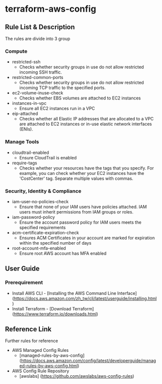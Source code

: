terraform-aws-config
======================
Rule List & Description
--------------------------
The rules are divide into 3 group
### Compute
   - restricted-ssh
     - Checks whether security groups in use do not allow restricted incoming SSH traffic.
   - restricted-common-ports
     - Checks whether security groups in use  do not allow restricted incoming TCP traffic to the specified ports.
   - ec2-volume-inuse-check
     - Checks whether EBS volumes are attached to EC2 instances
   - instances-in-vpc
     - Ensure all EC2 instances run in a VPC
   - eip-attached
     - Checks whether all Elastic IP addresses that are allocated to a VPC are attached to EC2 instances or in-use elastic network interfaces (ENIs).
 ### Manage Tools
   - cloudtrail-enabled
     - Ensure CloudTrail is enabled
   - require-tags
     - Checks whether your resources have the tags that you specify. For example, you can check whether your EC2 instances have the 'CostCenter' tag. Separate multiple values with commas.
 ### Security, Identity & Compliance
   - iam-user-no-policies-check
     - Ensure that none of your IAM users have policies attached. IAM users must inherit permissions from IAM groups or roles.
   - iam-password-policy
     - Ensure the account password policy for IAM users meets the specified requirements
   - acm-certificate-expiration-check
     - Ensures ACM Certificates in your account are marked for expiration within the specified number of days
   - root-account-mfa-enabled
     - Ensure root AWS account has MFA enabled

User Guide
----------
### Prerequirement
   - Install AWS CLI
    - [Installing the AWS Command Line Interface] (https://docs.aws.amazon.com/zh_tw/cli/latest/userguide/installing.html)
   - Install Terraform
    - [Download Terraform] (https://www.terraform.io/downloads.html)
### 

Reference Link
--------------
 Further rules for reference
 - AWS Managed Config Rules
    - [managed-rules-by-aws-config] (https://docs.aws.amazon.com/config/latest/developerguide/managed-rules-by-aws-config.html)
 - AWS Config Rule Repository
    - [awslabs] (https://github.com/awslabs/aws-config-rules)
